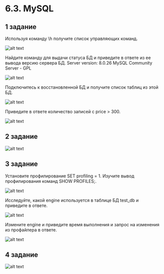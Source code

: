 # 6.3. MySQL

## 1 задание

Используя команду \h получите список управляющих команд.
	
![alt text](http://i2.paste.pics/1cf621c8215a9c5b08be543c7775b4ee.png)

Найдите команду для выдачи статуса БД и приведите в ответе из ее вывода версию сервера БД.
Server version:		8.0.26 MySQL Community Server - GPL
	
![alt text](http://i2.paste.pics/8cd924b31e3190f79d0e12b018495299.png)

Подключитесь к восстановленной БД и получите список таблиц из этой БД.
	
![alt text](http://i2.paste.pics/08506fa0e4302e36613b795d93840196.png)

Приведите в ответе количество записей с price > 300.
	
![alt text](http://i2.paste.pics/ff6f3f6cdeae9bcfee265f5365bf3c34.png)

## 2 задание

![alt text](http://i2.paste.pics/2c64e61659b9c04937882327fbc27960.png)


## 3 задание

Установите профилирование SET profiling = 1. Изучите вывод профилирования команд SHOW PROFILES;.

![alt text](http://i2.paste.pics/e10e6af3bd517260e99a5183671d1aae.png)

Исследуйте, какой engine используется в таблице БД test_db и приведите в ответе.

![alt text](http://i2.paste.pics/633ff7601ac453f7cb0b260502ccf3d5.png)

Измените engine и приведите время выполнения и запрос на изменения из профайлера в ответе.

![alt text](http://i2.paste.pics/e2ed10cd3bf0c20ca5fdc011191dcfc6.png)

## 4 задание

![alt text](http://i2.paste.pics/870362f333e23aad00ae7073c49e4872.png)

